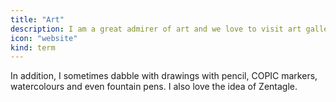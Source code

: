 ```yaml
---
title: "Art"
description: I am a great admirer of art and we love to visit art galleries wherever we go.
icon: "website"
kind: term
---
```

In addition, I sometimes dabble with drawings with pencil, COPIC markers, watercolours and even fountain pens. I also love the idea of Zentagle.
